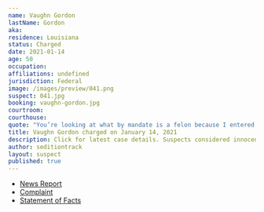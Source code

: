 ```yaml
---
name: Vaughn Gordon
lastName: Gordon
aka:
residence: Louisiana
status: Charged
date: 2021-01-14
age: 50
occupation:
affiliations: undefined
jurisdiction: Federal
image: /images/preview/041.png
suspect: 041.jpg
booking: vaughn-gordon.jpg
courtroom:
courthouse:
quote: "You’re looking at what by mandate is a felon because I entered into the Capitol during the riot"
title: Vaughn Gordon charged on January 14, 2021
description: Click for latest case details. Suspects considered innocent until proven guilty.
author: seditiontrack
layout: suspect
published: true
---
```

- [News Report](https://www.theadvocate.com/acadiana/news/article_489d5514-56b3-11eb-bbbb-2b9a6a6e6984.html)
- [Complaint](https://www.justice.gov/opa/page/file/1354986/download)
- [Statement of Facts](https://www.justice.gov/opa/page/file/1354991/download)
